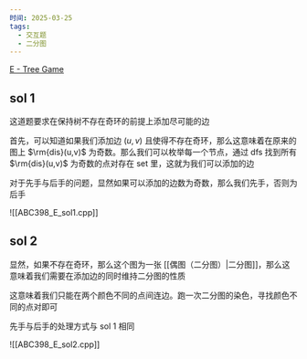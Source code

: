 ```yaml
---
时间: 2025-03-25
tags:
  - 交互题
  - 二分图
---
```

[E - Tree Game](https://atcoder.jp/contests/abc398/tasks/abc398_e)
## sol 1

这道题要求在保持树不存在奇环的前提上添加尽可能的边

首先，可以知道如果我们添加边 $(u,v)$ 且使得不存在奇环，那么这意味着在原来的图上 $\rm{dis}(u,v)$ 为奇数。那么我们可以枚举每一个节点，通过 dfs 找到所有 $\rm{dis}(u,v)$ 为奇数的点对存在 set 里，这就为我们可以添加的边

对于先手与后手的问题，显然如果可以添加的边数为奇数，那么我们先手，否则为后手

![[ABC398_E_sol1.cpp]]

## sol 2

显然，如果不存在奇环，那么这个图为一张 [[偶图（二分图）|二分图]]，那么这意味着我们需要在添加边的同时维持二分图的性质

这意味着我们只能在两个颜色不同的点间连边。跑一次二分图的染色，寻找颜色不同的点对即可

先手与后手的处理方式与 sol 1 相同

![[ABC398_E_sol2.cpp]]


